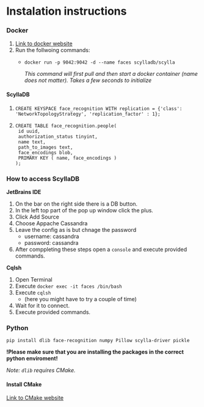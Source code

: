# Instalation instructions
### Docker 
1. [Link to docker website](https://www.docker.com)
2. Run the follwoing commands:
   - ```docker run -p 9042:9042 -d --name faces scylladb/scylla```

     *This command will first pull and then start a docker container (name does not matter). Takes a few seconds to initialize*

#### ScyllaDB
1. ```
   CREATE KEYSPACE face_recognition WITH replication = {'class': 'NetworkTopologyStrategy', 'replication_factor' : 1};
   ```
2. ```
   CREATE TABLE face_recognition.people(
    id uuid,
    authorization_status tinyint,
    name text,
    path_to_images text,
    face_encodings blob,
    PRIMARY KEY ( name, face_encodings )
   );
   ```

### How to access ScyllaDB
**JetBrains IDE**
1. On the bar on the right side there is a DB button. 
2. In the left top part of the pop up window click the plus. 
3. Click Add Source 
4. Choose Appache Cassandra
5. Leave the config as is but chnage the password
   - username: cassandra 
   - password: cassandra
6. After comppleting these steps open a `console` and execute provided commands. 

**Cqlsh**
1. Open Terminal 
2. Execute `docker exec -it faces /bin/bash`
3. Execute `cqlsh` 
   - (here you might have to try a couple of time) 
4. Wait for it to connect. 
5. Execute provided commands. 
### Python 
```
pip install dlib face-recognition numpy Pillow scylla-driver pickle
```

**!Please make sure that you are installing the packages in the correct python enviroment!**

*Note: `dlib` requires CMake.*

#### Install CMake
[Link to CMake website](https://cmake.org)

     
